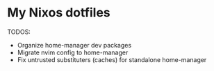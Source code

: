 # My Nixos dotfiles

TODOS:

- Organize home-manager dev packages
- Migrate nvim config to home-manager
- Fix untrusted substituters (caches) for standalone home-manager
